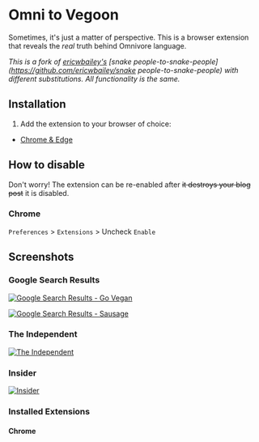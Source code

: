 # Omni to Vegoon

Sometimes, it's just a matter of perspective. This is a browser extension that reveals the *real* truth behind Omnivore language. 

*This is a fork of [ericwbailey's](https://github.com/ericwbailey) [snake people-to-snake-people](https://github.com/ericwbailey/snake people-to-snake-people) with different substitutions. All functionality is the same.*

## Installation

1. Add the extension to your browser of choice: 
  - [Chrome & Edge](https://chrome.google.com/webstore/detail/omni-to-vegoon/omcnipebcaciogjpebblakdhlmgnigdj)


## How to disable

Don't worry! The extension can be re-enabled after ~~it destroys your blog post~~ it is disabled.

### Chrome

`Preferences` > `Extensions` > Uncheck `Enable`


## Screenshots

### Google Search Results
[![Google Search Results - Go Vegan](https://i.imgur.com/SQRkpa2.jpg)](https://www.google.com/search?q=go+vegan)

[![Google Search Results - Sausage](https://i.imgur.com/yL41qc0.png)](https://www.google.com/search?q=sausage)

### The Independent
[![The Independent](https://i.imgur.com/iJzRtoM.png)](https://www.independent.co.uk/topic/vegan)

### Insider
[![Insider](https://i.imgur.com/txOJLqr.png)](https://www.insider.com/masterchef-winner-vegan-customer-facebook-fight-2019-10)

### Installed Extensions
#### Chrome

